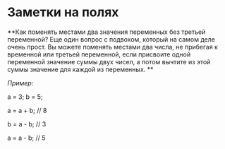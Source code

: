 # Заметки на полях

**Как поменять местами два значения переменных без третьей переменной?
Еще один вопрос с подвохом, который на самом деле очень прост. 
Вы можете поменять местами два числа, не прибегая к временной или третьей переменной, 
если присвоите одной переменной значение суммы двух чисел, 
а потом вычтите из этой суммы значение для каждой из переменных. **

*Пример:*

a = 3; b = 5;

a = a + b; // 8

b = a - b; // 3

a = a - b; // 5
